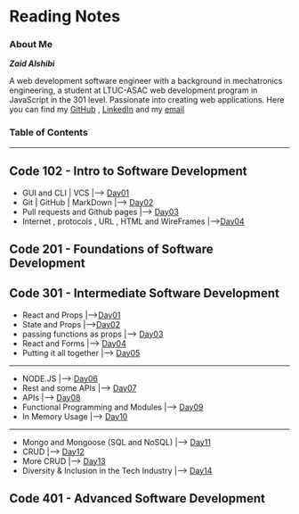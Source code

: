 # Reading Notes
### About Me

***Zaid Alshibi***

A web development software engineer with a background in mechatronics engineering, a student at LTUC-ASAC web development program in JavaScript in the 301 level.
Passionate into creating web applications.
Here you can find my [GitHub](https://github.com/zaidalshibi) , [LinkedIn](https://www.linkedin.com/in/zaidalshibi/) and my [email](mailto:zaidealshibi@gmail.com)

### Table of Contents
---
## Code 102 - Intro to Software Development

- GUI and CLI | VCS |--> [Day01](102-day01.md)<br>
- Git | GitHub | MarkDown |--> [Day02](102-day02.md)<br>
- Pull requests and Github pages |--> [Day03](102-day03.md) <br>
- Internet , protocols , URL , HTML and WireFrames |-->[Day04](102-day04.md)



## Code 201 - Foundations of Software Development

## Code 301 - Intermediate Software Development
- React and Props |-->[Day01](301-day01.md)
- State and Props |-->[Day02](301-day02.md)
- passing functions as props |--> [Day03](301-day03.md)
- React and Forms |--> [Day04](301-day04.md)
- Putting it all together |--> [Day05](301-day05.md)
---
- NODE.JS |--> [Day06](301-day06.md)
- Rest and some APIs |--> [Day07](301-day07.md)
- APIs |--> [Day08](301-day08.md)
- Functional Programming and Modules |--> [Day09](301-day09.md)
- In Memory Usage |--> [Day10](301-day10.md)
---
- Mongo and Mongoose (SQL and NoSQL) |--> [Day11](301-day11.md)
- CRUD |--> [Day12](301-day12.md)
- More CRUD |--> [Day13](301-day13.md)
- Diversity & Inclusion in the Tech Industry |--> [Day14](301-day14.md)

## Code 401 - Advanced Software Development
